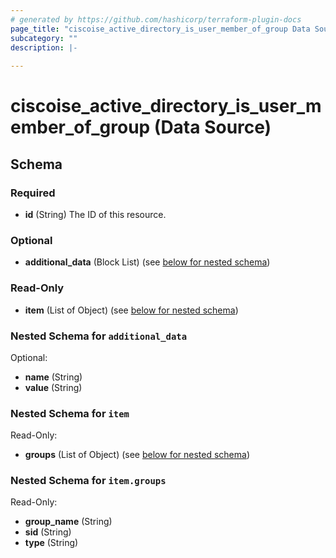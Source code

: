 ```yaml
---
# generated by https://github.com/hashicorp/terraform-plugin-docs
page_title: "ciscoise_active_directory_is_user_member_of_group Data Source - terraform-provider-ciscoise"
subcategory: ""
description: |-
  
---
```


# ciscoise_active_directory_is_user_member_of_group (Data Source)





<!-- schema generated by tfplugindocs -->
## Schema

### Required

- **id** (String) The ID of this resource.

### Optional

- **additional_data** (Block List) (see [below for nested schema](#nestedblock--additional_data))

### Read-Only

- **item** (List of Object) (see [below for nested schema](#nestedatt--item))

<a id="nestedblock--additional_data"></a>
### Nested Schema for `additional_data`

Optional:

- **name** (String)
- **value** (String)


<a id="nestedatt--item"></a>
### Nested Schema for `item`

Read-Only:

- **groups** (List of Object) (see [below for nested schema](#nestedobjatt--item--groups))

<a id="nestedobjatt--item--groups"></a>
### Nested Schema for `item.groups`

Read-Only:

- **group_name** (String)
- **sid** (String)
- **type** (String)


